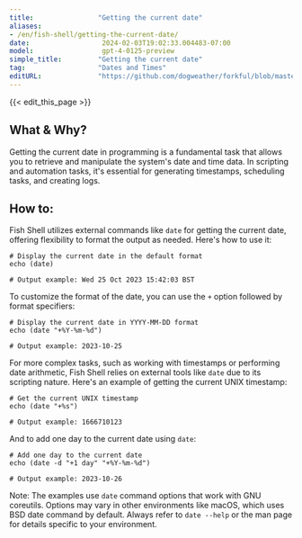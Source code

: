 ```yaml
---
title:                "Getting the current date"
aliases:
- /en/fish-shell/getting-the-current-date/
date:                  2024-02-03T19:02:33.004483-07:00
model:                 gpt-4-0125-preview
simple_title:         "Getting the current date"
tag:                  "Dates and Times"
editURL:              "https://github.com/dogweather/forkful/blob/master/content/en/fish-shell/getting-the-current-date.md"
---
```


{{< edit_this_page >}}

## What & Why?
Getting the current date in programming is a fundamental task that allows you to retrieve and manipulate the system's date and time data. In scripting and automation tasks, it's essential for generating timestamps, scheduling tasks, and creating logs.

## How to:
Fish Shell utilizes external commands like `date` for getting the current date, offering flexibility to format the output as needed. Here's how to use it:

```fish
# Display the current date in the default format
echo (date)

# Output example: Wed 25 Oct 2023 15:42:03 BST
```

To customize the format of the date, you can use the `+` option followed by format specifiers:

```fish
# Display the current date in YYYY-MM-DD format
echo (date "+%Y-%m-%d")

# Output example: 2023-10-25
```

For more complex tasks, such as working with timestamps or performing date arithmetic, Fish Shell relies on external tools like `date` due to its scripting nature. Here's an example of getting the current UNIX timestamp:

```fish
# Get the current UNIX timestamp
echo (date "+%s")

# Output example: 1666710123
```

And to add one day to the current date using `date`:

```fish
# Add one day to the current date
echo (date -d "+1 day" "+%Y-%m-%d")

# Output example: 2023-10-26
```

Note: The examples use `date` command options that work with GNU coreutils. Options may vary in other environments like macOS, which uses BSD date command by default. Always refer to `date --help` or the man page for details specific to your environment.
